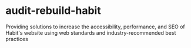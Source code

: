 # audit-rebuild-habit
Providing solutions to increase the accessibility, performance, and SEO of Habit's website using web standards and industry-recommended best practices

